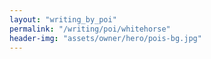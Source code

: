 ```yaml
---
layout: "writing_by_poi"
permalink: "/writing/poi/whitehorse"
header-img: "assets/owner/hero/pois-bg.jpg"
---
```

